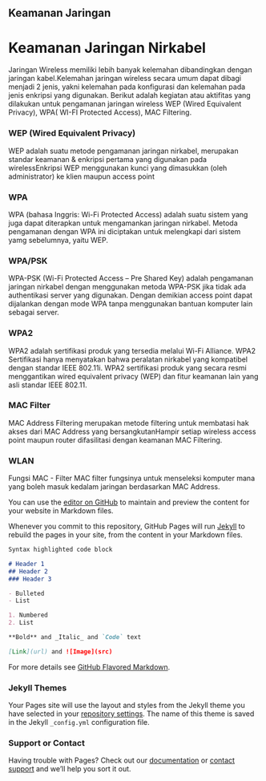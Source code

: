 ## Keamanan Jaringan 
# Keamanan Jaringan Nirkabel

Jaringan Wireless memiliki lebih banyak kelemahan dibandingkan dengan jaringan kabel.Kelemahan jaringan wireless secara umum dapat dibagi menjadi 2 jenis, yakni kelemahan pada konfigurasi dan kelemahan pada jenis enkripsi yang digunakan. Berikut adalah kegiatan atau aktifitas yang dilakukan untuk pengamanan jaringan wireless WEP (Wired Equivalent Privacy), WPA( WI-FI Protected Access), MAC Filtering.

### WEP (Wired Equivalent Privacy)
WEP adalah suatu metode pengamanan jaringan nirkabel, merupakan standar keamanan & enkripsi pertama yang digunakan pada wirelessEnkripsi WEP menggunakan kunci yang dimasukkan (oleh administrator) ke klien maupun access point

### WPA
WPA (bahasa Inggris: Wi-Fi Protected Access) adalah suatu sistem yang juga dapat diterapkan untuk mengamankan jaringan nirkabel. Metoda pengamanan dengan WPA ini diciptakan untuk melengkapi dari sistem yamg sebelumnya, yaitu WEP.

### WPA/PSK
WPA-PSK (Wi-Fi Protected Access – Pre Shared Key) adalah pengamanan jaringan nirkabel dengan menggunakan metoda WPA-PSK jika tidak ada authentikasi server yang digunakan. Dengan demikian access point dapat dijalankan dengan mode WPA tanpa menggunakan bantuan komputer lain sebagai server.

### WPA2
WPA2 adalah sertifikasi produk yang tersedia melalui Wi-Fi Alliance. WPA2 Sertifikasi hanya menyatakan bahwa peralatan nirkabel yang kompatibel dengan standar IEEE 802.11i. WPA2 sertifikasi produk yang secara resmi menggantikan wired equivalent privacy (WEP) dan fitur keamanan lain yang asli standar IEEE 802.11. 

### MAC Filter
MAC Address Filtering merupakan metode filtering untuk membatasi hak akses dari MAC Address yang bersangkutanHampir setiap wireless access point maupun router difasilitasi dengan keamanan MAC Filtering.

### WLAN
Fungsi MAC - Filter MAC filter fungsinya untuk menseleksi komputer mana yang boleh masuk kedalam jaringan berdasarkan MAC Address.


You can use the [editor on GitHub](https://github.com/bayu5169/Bayu-Aditya-S/edit/gh-pages/index.md) to maintain and preview the content for your website in Markdown files.

Whenever you commit to this repository, GitHub Pages will run [Jekyll](https://jekyllrb.com/) to rebuild the pages in your site, from the content in your Markdown files.



```markdown
Syntax highlighted code block

# Header 1
## Header 2
### Header 3

- Bulleted
- List

1. Numbered
2. List

**Bold** and _Italic_ and `Code` text

[Link](url) and ![Image](src)
```

For more details see [GitHub Flavored Markdown](https://guides.github.com/features/mastering-markdown/).

### Jekyll Themes

Your Pages site will use the layout and styles from the Jekyll theme you have selected in your [repository settings](https://github.com/bayu5169/Bayu-Aditya-S/settings). The name of this theme is saved in the Jekyll `_config.yml` configuration file.

### Support or Contact

Having trouble with Pages? Check out our [documentation](https://docs.github.com/categories/github-pages-basics/) or [contact support](https://github.com/contact) and we’ll help you sort it out.
